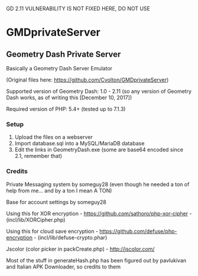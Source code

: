GD 2.11 VULNERABILITY IS NOT FIXED HERE, DO NOT USE


# GMDprivateServer
## Geometry Dash Private Server
Basically a Geometry Dash Server Emulator

(Original files here: https://github.com/Cvolton/GMDprivateServer)

Supported version of Geometry Dash: 1.0 - 2.11 (so any version of Geometry Dash works, as of writing this [December 10, 2017])

Required version of PHP: 5.4+ (tested up to 7.1.3)

### Setup
1) Upload the files on a webserver
2) Import database.sql into a MySQL/MariaDB database
3) Edit the links in GeometryDash.exe (some are base64 encoded since 2.1, remember that)

### Credits
Private Messaging system by someguy28 (even though he needed a ton of help from me... and by a ton I mean A TON)

Base for account settings by someguy28

Using this for XOR encryption - https://github.com/sathoro/php-xor-cipher - (incl/lib/XORCipher.php)

Using this for cloud save encryption - https://github.com/defuse/php-encryption - (incl/lib/defuse-crypto.phar)

Jscolor (color picker in packCreate.php) - http://jscolor.com/

Most of the stuff in generateHash.php has been figured out by pavlukivan and Italian APK Downloader, so credits to them

